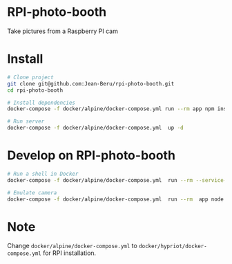 # RPI-photo-booth

Take pictures from a Raspberry PI cam

# Install

```sh
# Clone project
git clone git@github.com:Jean-Beru/rpi-photo-booth.git
cd rpi-photo-booth

# Install dependencies
docker-compose -f docker/alpine/docker-compose.yml run --rm app npm install

# Run server
docker-compose -f docker/alpine/docker-compose.yml  up -d
```

# Develop on RPI-photo-booth

```sh
# Run a shell in Docker
docker-compose -f docker/alpine/docker-compose.yml  run --rm --service-ports app /bin/sh

# Emulate camera
docker-compose -f docker/alpine/docker-compose.yml  run --rm  app node stream_faker.js
```

# Note
Change `docker/alpine/docker-compose.yml` to `docker/hypriot/docker-compose.yml` for RPI installation.
